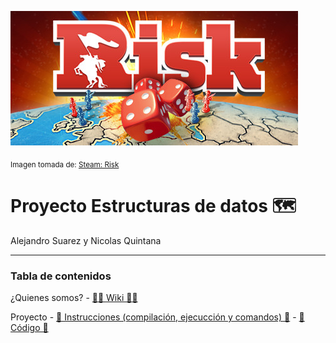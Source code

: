 ![Banner](Images/header.jpg)

<sub> Imagen tomada de: [Steam: Risk](https://store.steampowered.com/app/1128810/RISK_Global_Domination/?l=latam) </sub>

# Proyecto Estructuras de datos 🗺️
Alejandro Suarez y Nicolas Quintana

----

### Tabla de contenidos
¿Quienes somos?
    - [🪪🍻 Wiki 🍻🪪](https://github.com/suaracost/Just-Risk-It/wiki)

Proyecto
    -  [📑 Instrucciones (compilación, ejecucción y comandos) 📑](Documentos/instrucciones.md)
    -  [🤖 Código 🤖](Entrega%200/archivosCodigos)


